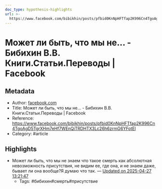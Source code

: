 ```yaml
---
doc_type: hypothesis-highlights
url: >-
  https://www.facebook.com/bibikhin/posts/pfbid0KnNpHFTfap2K996Cn4TgoAgD5TgrXHm7eHf7WEnQiTRDHTX3Lc26h6zrmG6YFotEl
---
```

# Может ли быть, что мы не... - Бибихин В.В. Книги.Статьи.Переводы | Facebook

## Metadata
- Author: [facebook.com]()
- Title: Может ли быть, что мы не... - Бибихин В.В. Книги.Статьи.Переводы | Facebook
- Reference: https://www.facebook.com/bibikhin/posts/pfbid0KnNpHFTfap2K996Cn4TgoAgD5TgrXHm7eHf7WEnQiTRDHTX3Lc26h6zrmG6YFotEl
- Category: #article

## Highlights
- Может ли быть, что мы не знаем что такое смерть как абсолютная невозможность присутствия, не видим ее, где она, и не знаем даже, бывает ли она вообще?Я думаю что так. — [Updated on 2025-04-27 13:21:47](https://hyp.is/bM-LLCNREfCT7JP-iwGrDA/www.facebook.com/bibikhin/posts/pfbid0KnNpHFTfap2K996Cn4TgoAgD5TgrXHm7eHf7WEnQiTRDHTX3Lc26h6zrmG6YFotEl)
   - Tags: #бибихин#смерть#присутствие
